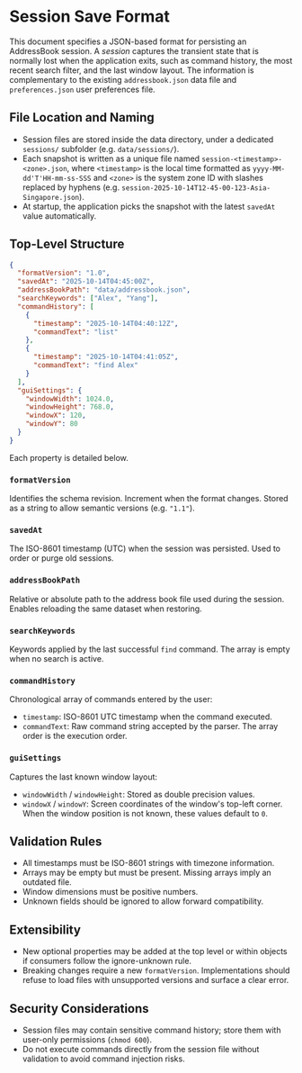 # Session Save Format

This document specifies a JSON-based format for persisting an AddressBook session. A *session* captures the transient state that is normally lost when the application exits, such as command history, the most recent search filter, and the last window layout. The information is complementary to the existing `addressbook.json` data file and `preferences.json` user preferences file.

## File Location and Naming

* Session files are stored inside the data directory, under a dedicated `sessions/` subfolder (e.g. `data/sessions/`).
* Each snapshot is written as a unique file named `session-<timestamp>-<zone>.json`, where `<timestamp>` is the local time formatted as `yyyy-MM-dd'T'HH-mm-ss-SSS` and `<zone>` is the system zone ID with slashes replaced by hyphens (e.g. `session-2025-10-14T12-45-00-123-Asia-Singapore.json`).
* At startup, the application picks the snapshot with the latest `savedAt` value automatically.

## Top-Level Structure

```json
{
  "formatVersion": "1.0",
  "savedAt": "2025-10-14T04:45:00Z",
  "addressBookPath": "data/addressbook.json",
  "searchKeywords": ["Alex", "Yang"],
  "commandHistory": [
    {
      "timestamp": "2025-10-14T04:40:12Z",
      "commandText": "list"
    },
    {
      "timestamp": "2025-10-14T04:41:05Z",
      "commandText": "find Alex"
    }
  ],
  "guiSettings": {
    "windowWidth": 1024.0,
    "windowHeight": 768.0,
    "windowX": 120,
    "windowY": 80
  }
}
```

Each property is detailed below.

### `formatVersion`
Identifies the schema revision. Increment when the format changes. Stored as a string to allow semantic versions (e.g. `"1.1"`).

### `savedAt`
The ISO-8601 timestamp (UTC) when the session was persisted. Used to order or purge old sessions.

### `addressBookPath`
Relative or absolute path to the address book file used during the session. Enables reloading the same dataset when restoring.

### `searchKeywords`
Keywords applied by the last successful `find` command. The array is empty when no search is active.

### `commandHistory`
Chronological array of commands entered by the user:

* `timestamp`: ISO-8601 UTC timestamp when the command executed.
* `commandText`: Raw command string accepted by the parser. The array order is the execution order.

### `guiSettings`
Captures the last known window layout:

* `windowWidth` / `windowHeight`: Stored as double precision values.
* `windowX` / `windowY`: Screen coordinates of the window's top-left corner. When the window position is not known, these values default to `0`.

## Validation Rules

* All timestamps must be ISO-8601 strings with timezone information.
* Arrays may be empty but must be present. Missing arrays imply an outdated file.
* Window dimensions must be positive numbers.
* Unknown fields should be ignored to allow forward compatibility.

## Extensibility

* New optional properties may be added at the top level or within objects if consumers follow the ignore-unknown rule.
* Breaking changes require a new `formatVersion`. Implementations should refuse to load files with unsupported versions and surface a clear error.

## Security Considerations

* Session files may contain sensitive command history; store them with user-only permissions (`chmod 600`).
* Do not execute commands directly from the session file without validation to avoid command injection risks.
